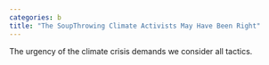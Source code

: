 ```yaml
---
categories: b
title: "The SoupThrowing Climate Activists May Have Been Right"
---
```

The urgency of the climate crisis demands we consider all tactics.